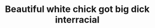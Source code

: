 ---
layout: post
title: Beautiful white chick got big dick interracial
duration: '13:41'
view: 118
rate: 2
video: 'https://flashservice.xvideos.com/embedframe/9292826'
category: 
 - black
 - sextape
tags: 
 - big-black-cock
priority: 0.9
changefreq: daily
---